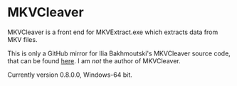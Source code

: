 # MKVCleaver

MKVCleaver is a front end for MKVExtract.exe which extracts data from MKV files.

This is only a GitHub mirror for Ilia Bakhmoutski's MKVCleaver source code, that can be found [here](https://blogs.sapib.ca/apps/mkvcleaver/). I am *not* the author of MKVCleaver.

Currently version 0.8.0.0, Windows-64 bit.
